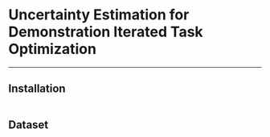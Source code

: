# Uncertainty Estimation for Demonstration Iterated Task Optimization

---

## Installation

```bash

```

## Dataset

